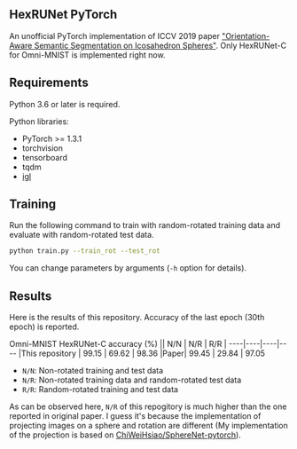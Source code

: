 ## HexRUNet PyTorch
An unofficial PyTorch implementation of ICCV 2019 paper ["Orientation-Aware Semantic Segmentation on Icosahedron Spheres"](http://openaccess.thecvf.com/content_ICCV_2019/html/Zhang_Orientation-Aware_Semantic_Segmentation_on_Icosahedron_Spheres_ICCV_2019_paper.html). Only HexRUNet-C for Omni-MNIST is implemented right now.

## Requirements
Python 3.6 or later is required.

Python libraries:
- PyTorch >= 1.3.1
- torchvision
- tensorboard
- tqdm
- [igl](https://libigl.github.io/libigl-python-bindings/)


## Training
Run the following command to train with random-rotated training data and evaluate with random-rotated test data.
```bash
python train.py --train_rot --test_rot
```
You can change parameters by arguments (`-h` option for details). 

## Results
Here is the results of this repository. Accuracy of the last epoch (30th epoch) is reported. 

Omni-MNIST HexRUNet-C accuracy (%)
|| N/N | N/R | R/R |
----|----|----|---- 
|This repository | 99.15 | 69.62 | 98.36
|Paper| 99.45 | 29.84 | 97.05

- `N/N`: Non-rotated training and test data
- `N/R`: Non-rotated training data and random-rotated test data
- `R/R`: Random-rotated training and test data

As can be observed here, `N/R` of this repogitory is much higher than the one reported in original paper. I guess it's because the implementation of projecting images on a sphere and rotation are different (My implementation of the projection is based on [ChiWeiHsiao/SphereNet-pytorch](https://github.com/ChiWeiHsiao/SphereNet-pytorch)). 

